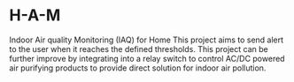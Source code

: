 # H-A-M
Indoor Air quality Monitoring (IAQ) for Home
This project aims to send alert to the user when it reaches the defined thresholds.
This project can be further improve by integrating into a relay switch to control AC/DC powered air purifying products to provide direct solution for indoor air pollution.
